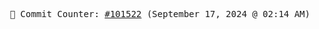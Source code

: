 <p align="center">
    <samp>
        📮 Commit Counter: <a href="https://github.com/Javascript-void0/Javascript-void0/commits/main">#101522</a> (September 17, 2024 @ 02:14 AM)
    </samp>
</p>